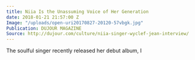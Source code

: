 ```yaml
---
title: Niia Is the Unassuming Voice of Her Generation
date: 2018-01-21 21:57:00 Z
Image: "/uploads/open-uri20170827-20120-57vbgk.jpg"
Publication: DUJOUR MAGAZINE
Source: http://dujour.com/culture/niia-singer-wyclef-jean-interview/
---
```


The soulful singer recently released her debut album, I